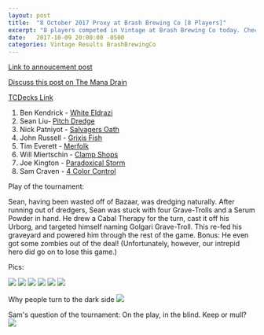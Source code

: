```yaml
---
layout: post
title:  "8 October 2017 Proxy at Brash Brewing Co [8 Players]"
excerpt: "8 players competed in Vintage at Brash Brewing Co today. Check out the results!"
date:   2017-10-09 20:00:00 -0500
categories: Vintage Results BrashBrewingCo
---
```


[Link to annoucement post](http://themanadrain.com/topic/1520/10-8-17-houston-tx-100-proxy-vintage-brash-brewing-co)

[Discuss this post on The Mana Drain](http://themanadrain.com/topic/1532/9-october-2017-proxy-vintage-brash-brewing-co-8-players)


[TCDecks Link](http://www.tcdecks.net/deck.php?id=25103)

1. Ben Kendrick - [White Eldrazi](https://images.lonestarlhurgoyfs.com/2017-10-08/deck-1.jpg)
2. Sean Liu- [Pitch Dredge](https://images.lonestarlhurgoyfs.com/2017-10-08/deck-2.jpg)
3. Nick Patniyot - [Salvagers Oath](https://images.lonestarlhurgoyfs.com/2017-10-08/deck-3.jpg)   
4. John Russell - [Grixis Fish](https://images.lonestarlhurgoyfs.com/2017-10-08/deck-4.jpg)   
5. Tim Everett - [Merfolk](https://images.lonestarlhurgoyfs.com/2017-10-08/deck-5.jpg)   
6. Will Miertschin - [Clamp Shops](https://images.lonestarlhurgoyfs.com/2017-10-08/deck-6.jpg)   
7. Joe Kington - [Paradoxical Storm](https://images.lonestarlhurgoyfs.com/2017-10-08/deck-7.jpg)   
8. Sam Craven - [4 Color Control](https://images.lonestarlhurgoyfs.com/2017-10-08/deck-8.jpg)


Play of the tournament:

Sean, having been wasted off of Bazaar, was dredging naturally. After running out of dredgers, Sean was stuck with four Grave-Trolls and a Serum Powder in hand. He drew a Cabal Therapy for the turn, cast it off his Urborg, and targeted himself naming Golgari Grave-Troll. This re-fed his graveyard and powered him through the rest of the game. Bonus: He even got some zombies out of the deal! (Unfortunately, however, our intrepid hero did go on to lose this game.)

Pics:

![](https://images.lonestarlhurgoyfs.com/2017-10-08/1.jpg)
![](https://images.lonestarlhurgoyfs.com/2017-10-08/2.jpg)
![](https://images.lonestarlhurgoyfs.com/2017-10-08/3.jpg)
![](https://images.lonestarlhurgoyfs.com/2017-10-08/4.jpg)
![](https://images.lonestarlhurgoyfs.com/2017-10-08/5.jpg)
![](https://images.lonestarlhurgoyfs.com/2017-10-08/6.jpg)

Why people turn to the dark side
![](https://images.lonestarlhurgoyfs.com/2017-10-08/7.jpg)

Sam's question of the tournament: On the play, in the blind. Keep or mull?
![](https://images.lonestarlhurgoyfs.com/2017-10-08/8.jpg)